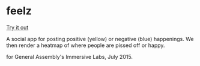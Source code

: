 # feelz

[Try it out](http://feelz.co)

A social app for posting positive (yellow) or negative (blue) happenings. We then render a heatmap of where people are pissed off or happy.

for General Assembly's Immersive Labs, July 2015.
